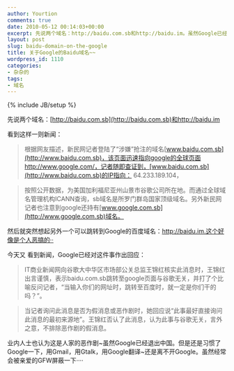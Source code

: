 ```yaml
---
author: Yourtion
comments: true
date: 2010-05-12 00:14:03+00:00
excerpt: 先说两个域名：http://baidu.com.sb和http://baidu.im。虽然Google已经退出中国。但是还是习惯了Google一下，用Gmail，用Gtalk，用Google翻译~还是离不开Google。虽然经常会被亲爱的GFW屏蔽一下····
layout: post
slug: baidu-domain-on-the-google
title: 关于Google的Baidu域名~~
wordpress_id: 1110
categories:
- 杂杂的
tags:
- 域名
---
```

{% include JB/setup %}

先说两个域名：[http://baidu.com.sb](http://baidu.com.sb)和http://baidu.im

看到这样一则新闻：


> 根据网友描述，新民网记者登陆了“涉嫌”抢注的域名[www.baidu.com.sb](http://www.baidu.com.sb)，该页面迅速指向google的全球页面http://www.google.com/，记者随即查证到，[www.baidu.com.sb](http://www.baidu.com.sb)的IP指向： 64.233.189.104，
 
> 按照公开数据，为美国加利福尼亚州山景市谷歌公司所在地。而通过全球域名管理机构ICANN查询，sb域名是所罗门群岛国家顶级域名。另外新民网记者也注意到google还持有[www.google.com.sb](http://www.google.com.sb)域名。


然后就突然想起另外一个可以跳转到Google的百度域名：http://baidu.im.这个好像是个人恶搞的··

今天又 看到新闻，Google已经对这件事作出回应：


> IT商业新闻网向谷歌大中华区市场部公关总监王锦红核实此消息时，王锦红出言谨慎，表示baidu.com.sb跳转至google页面与谷歌无关，并打了个比喻反问记者，“当输入你们的网址时，跳转至百度时，就一定是你们干的吗？”。

> 当记者询问此消息是否为假消息或恶作剧时，她回应说“此事最好直接询问此消息的最初来源地”。王锦红否认了此消息，认为此事与谷歌无关，言外之意，不排除恶作剧的假消息。


业内人士也认为这是人家的恶作剧~虽然Google已经退出中国。但是还是习惯了Google一下，用Gmail，用Gtalk，用Google翻译~还是离不开Google。虽然经常会被亲爱的GFW屏蔽一下····
